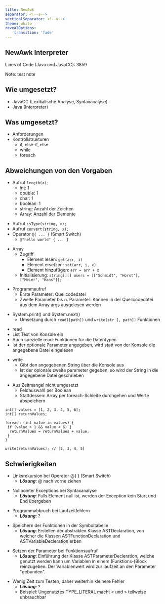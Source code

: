 ```yaml
---
title: NewAwk
separator: <!--s-->
verticalSeparator: <!--v-->
theme: white
revealOptions:
    transition: 'fade'
---
```

## NewAwk Interpreter

Lines of Code (Java und JavaCC): 3859



Note: test note

<!--s-->

## Wie umgesetzt?

- JavaCC (Lexikalische Analyse, Syntaxanalyse)
- Java (Interpreter)

<!--s-->

## Was umgesetzt?

- Anforderungen
- Kontrollstrukturen
  - if, else-if, else
  - while
  - foreach
  
<!--s-->

## Abweichungen von den Vorgaben

<!--s-->
- Aufruf `length(x)`;
  - int: 1
  - double: 1
  - char: 1
  - boolean: 1
  - string: Anzahl der Zeichen
  - Array: Anzahl der Elemente
  
<!--s-->
- Aufruf `isType(string, x);`
- Aufruf `convert(string, x);`
- Operator `@{ ... }` (Smart Switch)
  - `@"hello world" { ... }`
  
<!--s-->
- Array
  - Zugriff
    - Element lesen: `get(arr, i)`
    - Element ersetzen: `set(arr, i, x)`
    - Element hinzufügen: `arr = arr + x`
  - Initialisierung: `string[][] users = [["Schmidt", "Horst"], ["Meier", "Hans"]];`
  
  
<!--s-->  
- Programmaufruf
  - Erste Parameter: Quellcodedatei
  - Zweite Parameter bis n. Parameter: Können in der Quellcodedatei aus dem Array args ausgelesen werden
  

<!--s-->  
- System.print() und System.next()
  - Umsetzung durch `read([path])` und `write(str [, path])` Funktionen
  
<!--v-->  

 - read
  - List Text von Konsole ein
  - Auch spezielle read-Funktionen für die Datentypen
  - Ist der optionale Parameter angegeben, wird statt von der Konsole die angegebene Datei eingelesen

<!--v-->  

- write
  - Gibt den angegebenen String über die Konsole aus
  - Ist der opionale zweite parameter gegeben, so wird der String in die angegebene Datei geschrieben

<!--s-->      
- Aus Zeitmangel nicht umgesetzt
  - Feldauswahl per Boolean
  - Stattdessen: Array per foreach-Schleife durchgehen und Werte abspeichern

<!--v-->  

```
int[] values = [1, 2, 3, 4, 5, 6];
int[] returnValues;

foreach (int value in values) {
 if (value > 1 && value < 6) {
  returnValues = returnValues + value;
 }
}

write(returnValues); // [2, 3, 4, 5]
```


<!--s-->      
## Schwierigkeiten
<!--v-->  

- Linksrekursion bei Operator @{ } (Smart Switch)
  - ***Lösung***: @ nach vorne ziehen
  
<!--v-->  

- Nullpointer Exceptions bei Syntaxanalyse
  - ***Lösung***: Falls Element null ist, werden der Exception kein Start und End übergeben
<!--v-->  
- Programmabbruch bei Laufzeitfehlern
  - ***Lösung***: ?
<!--v-->  
- Speichern der Funktionen in der Symboltabelle
  - ***Lösung***: Erstellen der abstrakten Klasse ASTDeclaration, von welcher die Klassen ASTFunctionDeclaration und ASTVariableDecleration erben
<!--v-->  
- Setzen der Parameter bei Funktionsaufruf
  - ***Lösung***: Einführung der Klasse ASTParameterDecleration, welche genutzt werden kann um Variablen in einem (Funktions-)Block reinzugeben. Der Variablenwert wird zur laufzeit an den Parameter "gebunden".
<!--v-->  

- Wenig Zeit zum Testen, daher weiterhin kleinere Fehler
  - ***Lösung***: ?
  - Beispiel: Ungenutztes TYPE_LITERAL macht < und > teilweise unbrauchbar
